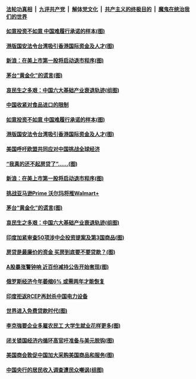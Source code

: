

####  [法轮功真相](../../../../basic/blob/master/README.md?t=07090031) &nbsp;|&nbsp; [九评共产党](../../../../9ping.md/blob/master/README.md?t=07090031) &nbsp;|&nbsp; [解体党文化](../../../../jtdwh.md/blob/master/README.md?t=07090031)  &nbsp;|&nbsp; [共产主义的终极目的](../../../../gczydzjmd.md/blob/master/README.md?t=07090031) &nbsp;|&nbsp; [魔鬼在统治我们的世界](../../../../mgztzwmdsj.md/blob/master/README.md?t=07090031) 

#### [如意投资不如意 中国难履行承诺的样本(图)](../pages/p5/939080.md?t=07090031) 

#### [港版国安法令台湾吸引香港国际资金及人才(图)](../pages/p5/939076.md?t=07090031) 

#### [新浪：在美上市第一股将启动退市程序(图)](../pages/p5/939023.md?t=07090031) 

#### [茅台“黄金化”的谎言(图)](../pages/p5/939017.md?t=07090031) 

#### [哀民生之多艰：中国六大基础产业衰退轨迹(组图)](../pages/p5/939007.md?t=07090031) 


#### [中国收紧对食品进口的限制](../pages/p5/939082.md?t=07090031) 

#### [如意投资不如意 中国难履行承诺的样本(图)](../pages/p5/939080.md?t=07090031) 

#### [港版国安法令台湾吸引香港国际资金及人才(图)](../pages/p5/939076.md?t=07090031) 

#### [美国呼吁欧盟共同应对中国挑战全球经济](../pages/p5/939074.md?t=07090031) 

#### [“我真的还不起房贷了”……(图)](../pages/p5/939012.md?t=07090031) 

#### [新浪：在美上市第一股将启动退市程序(图)](../pages/p5/939023.md?t=07090031) 

#### [挑战亚马逊Prime 沃尔玛将推Walmart+](../pages/p5/939020.md?t=07090031) 

#### [茅台“黄金化”的谎言(图)](../pages/p5/939017.md?t=07090031) 

#### [哀民生之多艰：中国六大基础产业衰退轨迹(组图)](../pages/p5/939007.md?t=07090031) 


#### [印度加紧审查50项涉中企投资提案及第3国商品(图)](../pages/p5/938987.md?t=07090031) 

#### [房贷是最廉价的资金 买房到底要不要贷款？(图)](../pages/p5/938982.md?t=07090031) 

#### [A股暴涨警钟响 近百份减持公告开始套现(图)](../pages/p5/938981.md?t=07090031) 

#### [俄罗斯经济今年萎缩6% 或需两年才能恢复](../pages/p5/938968.md?t=07090031) 

#### [印度拒返RCEP再封杀中国电力设备](../pages/p5/938910.md?t=07090031) 

#### [世界进入免费贷款时代(图)](../pages/p5/938900.md?t=07090031) 

#### [李克強要企业多雇农民工 大学生就业花样更多(图)](../pages/p5/938870.md?t=07090031) 

#### [闭关锁国经济内循环高官吁准备与美元脱钩(图)](../pages/p5/938898.md?t=07090031) 

#### [美国商会敦促中国加大采购美国商品和服务(图)](../pages/p5/938895.md?t=07090031) 

#### [中国央行的居民收入调查遭民众嘲讽(组图)](../pages/p5/938858.md?t=07090031) 

